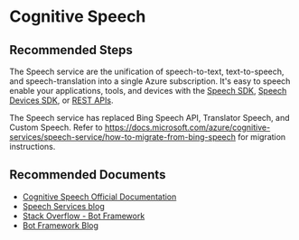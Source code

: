 <properties
  pagetitle="Cognitive Speech"
  service=""
  resource=""
  ms.author="saziz"
  selfhelptype="Generic"
  supporttopicids="32688630"
  productpesids="16152"
  cloudenvironments="public, fairfax, mooncake, blackforest, ussec, usnat"
  articleid="2617a1d5-9f07-483b-a949-0038088f74c6"
  ownershipid="Compute_BotService" />
# Cognitive Speech

## **Recommended Steps**

The Speech service are the unification of speech-to-text, text-to-speech, and speech-translation into a single Azure subscription. It's easy to speech enable your applications, tools, and devices with the [Speech SDK](https://docs.microsoft.com/azure/cognitive-services/speech-service/speech-sdk), [Speech Devices SDK](https://docs.microsoft.com/azure/cognitive-services/Speech-Service/speech-devices-sdk-android-quickstart), or [REST APIs](https://docs.microsoft.com/azure/cognitive-services/speech-service/overview#reference-docs).

The Speech service has replaced Bing Speech API, Translator Speech, and Custom Speech. Refer to https://docs.microsoft.com/azure/cognitive-services/speech-service/how-to-migrate-from-bing-speech for migration instructions.

## **Recommended Documents**

- [Cognitive Speech Official Documentation](https://docs.microsoft.com/azure/cognitive-services/speech-service/overview)
- [Speech Services blog](https://azure.microsoft.com/blog/tag/speech-service/)
- [Stack Overflow - Bot Framework](https://stackoverflow.com/questions/tagged/botframework)
- [Bot Framework Blog](https://blog.botframework.com)
